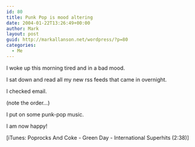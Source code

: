 ```yaml
---
id: 80
title: Punk Pop is mood altering
date: 2004-01-22T13:26:49+00:00
author: Mark
layout: post
guid: http://markallanson.net/wordpress/?p=80
categories:
  - Me
---
```

I woke up this morning tired and in a bad mood.

I sat down and read all my new rss feeds that came in overnight.

I checked email.

(note the order&#8230;)

I put on some punk-pop music.

I am now happy!

<div>
  [iTunes: Poprocks And Coke - Green Day - International Superhits (2:38)]
</div>
